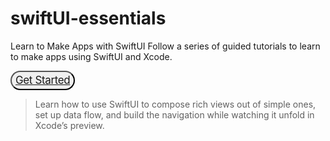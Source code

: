 # swiftUI-essentials

Learn to Make Apps with SwiftUI Follow a series of guided tutorials to learn to make apps using SwiftUI and Xcode.

<button style="font-size: 17px;
    line-height: 1.47059;
    font-weight: 400;
    border-radius: 2rem;
    letter-spacing: -.022em;
    font-family: SF Pro Text,SF Pro Icons,Helvetica Neue,Helvetica,Arial,sans-serif;
    ">[Get Started](https://developer.apple.com/tutorials/swiftui/creating-and-combining-views)</button>

> Learn how to use SwiftUI to compose rich views out of simple ones, set up data flow, and build the navigation while watching it unfold in Xcode’s preview.
